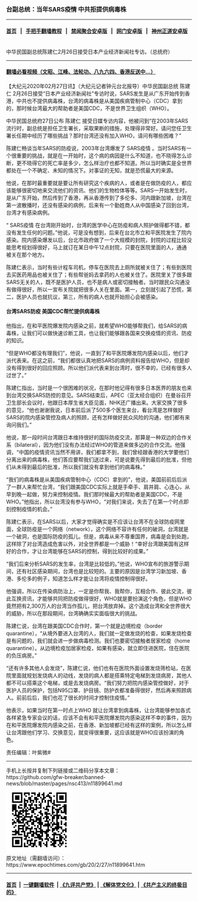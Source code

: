 ### 台副总统：当年SARS疫情 中共拒提供病毒株
------------------------

#### [首页](https://github.com/gfw-breaker/banned-news/blob/master/README.md) &nbsp;&nbsp;|&nbsp;&nbsp; [手把手翻墙教程](https://github.com/gfw-breaker/guides/wiki) &nbsp;&nbsp;|&nbsp;&nbsp; [禁闻聚合安卓版](https://github.com/gfw-breaker/bn-android) &nbsp;&nbsp;|&nbsp;&nbsp; [网门安卓版](https://github.com/oGate2/oGate) &nbsp;&nbsp;|&nbsp;&nbsp; [神州正道安卓版](https://github.com/SzzdOgate/update) 



<div><img alt="" class="aligncenter wp-post-image" src="https://i.epochtimes.com/assets/uploads/2020/02/2002270142042378-600x400.jpg"/>
<div class="red16 caption">
 中华民国副总统陈建仁2月26日接受日本产业经济新闻社专访。（总统府）
</div>
</div><hr/>

#### [翻墙必看视频（文昭、江峰、法轮功、八九六四、香港反送中...）](https://github.com/gfw-breaker/banned-news/blob/master/pages/link3.md)

<div><p>
 【大纪元2020年02月27日讯】（大纪元记者钟元台北报导）中华民国副总统
 <ok href="https://www.epochtimes.com/gb/tag/%E9%99%88%E5%BB%BA%E4%BB%81.html">
  陈建仁
 </ok>
 2月26日接受“日本产业经济新闻社”专访时说，SARS发生是从广东开始传到香港，中共也不提供病毒株，台湾的病毒株是从美国疾病管制中心（CDC）拿到的，那时候台湾最大的帮助者是美国CDC，不是世界卫生组织（WHO）。
</p>
<p>
 中华民国总统府27日公布
 <ok href="https://www.epochtimes.com/gb/tag/%E9%99%88%E5%BB%BA%E4%BB%81.html">
  陈建仁
 </ok>
 接受日媒专访内容，他被问到“在2003年SARS流行时，副总统是担任卫生署长，采取果断的措施，处理得非常好。请问您任卫生署长任期中经历了哪些挑战？那时台湾还没有加入WHO，请问有哪些困难？”
</p>
<p>
 陈建仁畅谈当年SARS的防疫说，2003年台湾爆发了
 <ok href="https://www.epochtimes.com/gb/tag/sars%E7%96%AB%E6%83%85.html">
  SARS疫情
 </ok>
 。当时SARS有一个很重要的挑战，就是在一开始时，这个病的病因是什么不知道，也不晓得怎么诊断，更不晓得它的死亡率是多少，怎么样治疗也都不知道。所以当时确实是全世界都处在一个不确定、未知的情况下。对事证的无知，就是恐慌最大的来源。
</p>
<p>
 他说，在那时最重要就是要让所有研究这个疾病的人，或者是在做防疫的人，都应该能够很密切地来交流他们的资讯、他们的生物检体等等。SARS一开始发生时，是从广东开始，然后传到了香港，再从香港传到了多伦多、河内跟新加坡，台湾在第一波散播时，还没有感染的病例，后来有一个勤姓商人从中国感染了回到台湾，台湾才有感染病例。
</p>
<p>
 “
 <ok href="https://www.epochtimes.com/gb/tag/sars%E7%96%AB%E6%83%85.html">
  SARS疫情
 </ok>
 在台湾刚开始时，台湾的医学中心在防疫和病人照护做得都不错，都没有发生任何的问题。”他说，可是没有想到，后来在台北市立和平医院发生了院内感染。院内感染爆发以后，台北市政府做了一个大规模的封院，封院的过程比较没能思考规划得很好，马上就订在某日中午12点封院，只要在医院里面的人，通通被关在那个地方。
</p>
<p>
 陈建仁表示，当时有些计程车司机，停车在医院去上厕所就被关住了；有些到医院去买医药用品也被关住了；有些帮爸妈去拿药的人也被关住了。医院里关了很多跟SARS无关的人，既不是医护人员，也不是病人或密切接触者。当时跟民众沟通没有做得很好，所以一宣布关院就把很多人关在里面。第一，立刻就引起了恐慌，第二，医护人员也就抗议，第三，所有的病人也就开始担心会被感染。
</p>
<article>
 <div class="article_content_inner" id="CMS_wrapper">
  <h4 class="subtitle2">
   台湾SARS防疫 美国CDC帮忙提供病毒株
  </h4>
 </div>
</article>
<p>
 他指出，在和平医院爆发院内感染之前，就希望WHO能够帮我们，给SARS的病毒株，让我们可以做快速诊断工具，也让我们能够跟各国来交换疫情的资讯、防疫的知识。
</p>
<p>
 “但是WHO都没有理我们”，他说，一直到了和平医院爆发院内感染以后，他们才派代表来。在这之前，“我们都很认真地把SARS的病例资料报告给WHO，但是却没有得到很好的回应照顾。所以他们派代表来到台湾时，很不幸的，已经有很多人过世了。”
</p>
<p>
 陈建仁指出，当时是一个很困难的状况，在那时他记得有很多日本医界的朋友也来到台湾交换SARS防控的意见。SARS结束后，APEC（亚太经合组织）在曼谷召开卫生部长会议时，他跟日本厚生省大臣见面，NHK还广播出来。大家交换了很多的意见，“他也谢谢我说，日本前后派了500多个医生来台，看台湾是怎样做好SARS的院内感染管控及病人的照顾，还有怎样做好民众风险的沟通，他们都有来询问我们。”
</p>
<p>
 他说，那一段时间台湾跟日本维持很好的国际防疫交流，那算是一种双边的合作关系（bilateral），因为他们没有办法经过WHO的管道来做多边的合作交流。他强调，“中国的疫情资讯当然不用讲，我们都拿不到，我们曾经跟香港的大学要他们分离出来的病毒株，他们答应要帮我们送过来，可是说要先得到最后的批准，但他们从未得到最后的批准，所以我们就没有拿到他们的病毒株。”
</p>
<p>
 “我们的病毒株是从美国疾病管制中心（CDC）拿到的”，他说，美国前前后后派了一群人来帮忙台湾，“我们跟美国CDC实际上就是手牵手、肩并肩、心连心，从早到晚一起做，努力来控制疫情。我们那时候最大的帮助者是美国CDC，不是WHO。”他指出，所以台湾没有参与WHO，“对我们来说，失去了在第一个时点即刻控制疫情的机会。”
</p>
<p>
 陈建仁表示，在SARS以后，大家才觉得确实是不应该让台湾不在全球防疫网里面，全球防疫是一个网络（network），这个网络不容许有任何的破洞，台湾就是一个破洞，也是国际防疫的孤儿。但是，病毒从来不尊重国界，病毒是会到处跑，这样除了对台湾造成危害以外，对全世界都是一个威胁！“幸好台湾跟美国有这样好的合作，才让台湾能够在SARS的控制，得到比较好的成果。”
</p>
<p>
 “我们后来分析SARS的发生率，台湾是比较低的。”他说，WHO宣布的旅游警示期间，还有社区感染期间，台湾也是比较短的。主要的原因是台湾学习新加坡、香港、多伦多的例子，知道怎么样才能让台湾将疫情控制得很好。
</p>
<p>
 他强调，所以在传染病防治上，一定是你帮我、我帮你，互相合作、彼此交流，彼此互换资讯，才能够共同把防疫做得很好，WHO就是要扮演这个角色，但是WHO竟然把有2,300万人的台湾当作孤儿，把台湾放弃掉。这个造成台湾和全世界很大的威胁，所以在那段期间，台湾确确实实面临很大的挑战。
</p>
<p>
 陈建仁说，台湾在跟美国CDC合作时，第一个就是边境检疫（border quarantine），“从境外要进入台湾的人，我们就一定做发烧的检查，如果发烧检查是有问题的，我们就会进一步做病毒检测。我们也要密切接触者居家检疫（home quarantine）。从边境检疫加居家检疫，如果有感染，就立即住进医院，住在医院的负压病房。”
</p>
<p>
 “还有许多其他人会发烧”，陈建仁说，他们也有在医院外面设置发烧筛检站，在医院里面就规划发烧病人的动线，发烧的病人都是搭乘特定电梯到发烧病房，其他人都不可以搭乘这个电梯，或是去发烧病房。“我们努力把院内感染管控做好，对于医护人员的保护，包括N95口罩、护目镜、防护衣都准备得很好，然后再来照顾病人。前前后后，我们也花了很长的时间才控制住疫情。”
</p>
<p>
 他表示，如果当时在第一时点上WHO 就让台湾拿到病毒株，让台湾能够参加各式各样紧急专家会议的话，应该不会有和平医院爆发院内感染这样不幸的事件，因为在和平医院爆发院内感染之前，在香港、新加坡都已经有这样的案例，所以怎么样让台湾跟他们学习、交换意见，就变得很重要，这应该就是WHO应该扮演的角色。
</p>
<p>
 责任编辑：叶紫微#
</p>
</div>
<hr/>
手机上长按并复制下列链接或二维码分享本文章：<br/>
https://github.com/gfw-breaker/banned-news/blob/master/pages/nsc413/n11899641.md <br/>
<a href='https://github.com/gfw-breaker/banned-news/blob/master/pages/nsc413/n11899641.md'><img src='https://github.com/gfw-breaker/banned-news/blob/master/pages/nsc413/n11899641.md.png'/></a> <br/>
原文地址（需翻墙访问）：https://www.epochtimes.com/gb/20/2/27/n11899641.htm


------------------------
#### [首页](https://github.com/gfw-breaker/banned-news/blob/master/README.md) &nbsp;|&nbsp; [一键翻墙软件](https://github.com/gfw-breaker/nogfw/blob/master/README.md) &nbsp;| [《九评共产党》](https://github.com/gfw-breaker/9ping.md/blob/master/README.md#九评之一评共产党是什么) | [《解体党文化》](https://github.com/gfw-breaker/jtdwh.md/blob/master/README.md) | [《共产主义的终极目的》](https://github.com/gfw-breaker/gczydzjmd.md/blob/master/README.md)


<img src='http://gfw-breaker.win/banned-news/pages/nsc413/n11899641.md' width='0px' height='0px'/>